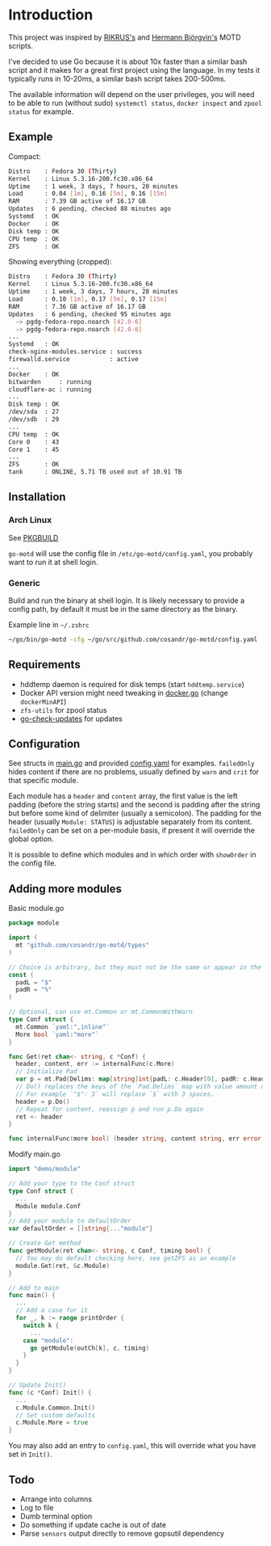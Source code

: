 # Introduction

This project was inspired by [RIKRUS's](https://github.com/RIKRUS/MOTD) and [Hermann Björgvin's](https://github.com/HermannBjorgvin/motd) MOTD scripts.

I've decided to use Go because it is about 10x faster than a similar bash script and it makes for a great first project using the language. In my tests it typically runs in 10-20ms, a similar bash script takes 200-500ms.

The available information will depend on the user privileges, you will need to be able to run (without sudo) `systemctl status`, `docker inspect` and `zpool status` for example.

## Example

Compact:

```sh
Distro    : Fedora 30 (Thirty)
Kernel    : Linux 5.3.16-200.fc30.x86_64
Uptime    : 1 week, 3 days, 7 hours, 20 minutes
Load      : 0.04 [1m], 0.16 [5m], 0.16 [15m]
RAM       : 7.39 GB active of 16.17 GB
Updates   : 6 pending, checked 88 minutes ago
Systemd   : OK
Docker    : OK
Disk temp : OK
CPU temp  : OK
ZFS       : OK
```

Showing everything (cropped):

```sh
Distro    : Fedora 30 (Thirty)
Kernel    : Linux 5.3.16-200.fc30.x86_64
Uptime    : 1 week, 3 days, 7 hours, 28 minutes
Load      : 0.10 [1m], 0.17 [5m], 0.17 [15m]
RAM       : 7.36 GB active of 16.17 GB
Updates   : 6 pending, checked 95 minutes ago
  -> pgdg-fedora-repo.noarch [42.0-6]
  -> pgdg-fedora-repo.noarch [42.0-6]
...
Systemd   : OK
check-nginx-modules.service : success
firewalld.service           : active
...
Docker    : OK
bitwarden     : running
cloudflare-ac : running
...
Disk temp : OK
/dev/sda  : 27
/dev/sdb  : 29
...
CPU temp  : OK
Core 0    : 43
Core 1    : 45
...
ZFS       : OK
tank      : ONLINE, 5.71 TB used out of 10.91 TB
```

## Installation

### Arch Linux

See [PKGBUILD](./PKGBUILD)

`go-motd` will use the config file in `/etc/go-motd/config.yaml`, you probably want to run it at shell login.

### Generic

Build and run the binary at shell login. It is likely necessary to provide a config path, by default it must be in the same directory as the binary.

Example line in `~/.zshrc`

```sh
~/go/bin/go-motd -cfg ~/go/src/github.com/cosandr/go-motd/config.yaml
```

## Requirements

- hddtemp daemon is required for disk temps (start `hddtemp.service`)
- Docker API version might need tweaking in [docker.go](./docker/docker.go) (change `dockerMinAPI`)
- `zfs-utils` for zpool status
- [go-check-updates](https://github.com/cosandr/go-check-updates) for updates

## Configuration

See structs in [main.go](./main.go) and provided [config.yaml](./config.yaml) for examples. `failedOnly` hides content if there are no problems, usually defined by `warn` and `crit` for that specific module.

Each module has a `header` and `content` array, the first value is the left padding (before the string starts) and the second is padding after the string but before some kind of delimiter (usually a semicolon). The padding for the header (usually `Module: STATUS`) is adjustable separately from its content. `failedOnly` can be set on a per-module basis, if present it will override the global option.

It is possible to define which modules and in which order with `showOrder` in the config file.

## Adding more modules

Basic module.go

```go
package module

import (
  mt "github.com/cosandr/go-motd/types"
)

// Choice is arbitrary, but they must not be the same or appear in the content itself
const (
  padL = "$"
  padR = "%"
)

// Optional, can use mt.Common or mt.CommonWithWarn
type Conf struct {
  mt.Common `yaml:",inline"`
  More bool `yaml:"more"`
}

func Get(ret chan<- string, c *Conf) {
  header, content, err := internalFunc(c.More)
  // Initialize Pad
  var p = mt.Pad{Delims: map[string]int{padL: c.Header[0], padR: c.Header[1]}, Content: header}
  // Do() replaces the keys of the `Pad.Delims` map with value amount of spaces
  // For example `"$": 3` will replace `$` with 3 spaces.
  header = p.Do()
  // Repeat for content, reassign p and run p.Do again
  ret <- header
}

func internalFunc(more bool) (header string, content string, err error) {}
```

Modify main.go

```go
import "demo/module"

// Add your type to the Conf struct
type Conf struct {
  ...
  Module module.Conf
}
// Add your module to defaultOrder
var defaultOrder = []string{..."module"}

// Create Get method
func getModule(ret chan<- string, c Conf, timing bool) {
  // You may do default checking here, see getZFS as an example
  module.Get(ret, &c.Module)
}

// Add to main
func main() {
  ...
  // Add a case for it
  for _, k := range printOrder {
    switch k {
      ...
    case "module":
      go getModule(outCh[k], c, timing)
    }
  }
}

// Update Init()
func (c *Conf) Init() {
  ...
  c.Module.Common.Init()
  // Set custom defaults
  c.Module.More = true
}
```

You may also add an entry to `config.yaml`, this will override what you have set in `Init()`.

## Todo

- Arrange into columns
- Log to file
- Dumb terminal option
- Do something if update cache is out of date
- Parse `sensors` output directly to remove gopsutil dependency
